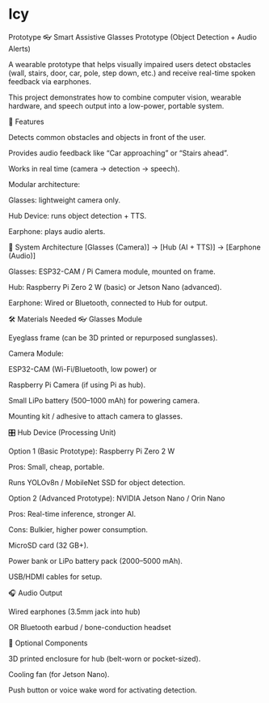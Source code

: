 # Icy
Prototype 
👓 Smart Assistive Glasses Prototype (Object Detection + Audio Alerts)

A wearable prototype that helps visually impaired users detect obstacles (wall, stairs, door, car, pole, step down, etc.) and receive real-time spoken feedback via earphones.

This project demonstrates how to combine computer vision, wearable hardware, and speech output into a low-power, portable system.

🚀 Features

Detects common obstacles and objects in front of the user.

Provides audio feedback like “Car approaching” or “Stairs ahead”.

Works in real time (camera → detection → speech).

Modular architecture:

Glasses: lightweight camera only.

Hub Device: runs object detection + TTS.

Earphone: plays audio alerts.

🧩 System Architecture
[Glasses (Camera)] → [Hub (AI + TTS)] → [Earphone (Audio)]


Glasses: ESP32-CAM / Pi Camera module, mounted on frame.

Hub: Raspberry Pi Zero 2 W (basic) or Jetson Nano (advanced).

Earphone: Wired or Bluetooth, connected to Hub for output.

🛠️ Materials Needed
👓 Glasses Module

Eyeglass frame (can be 3D printed or repurposed sunglasses).

Camera Module:

ESP32-CAM (Wi-Fi/Bluetooth, low power) or

Raspberry Pi Camera (if using Pi as hub).

Small LiPo battery (500–1000 mAh) for powering camera.

Mounting kit / adhesive to attach camera to glasses.

🎛️ Hub Device (Processing Unit)

Option 1 (Basic Prototype): Raspberry Pi Zero 2 W

Pros: Small, cheap, portable.

Runs YOLOv8n / MobileNet SSD for object detection.

Option 2 (Advanced Prototype): NVIDIA Jetson Nano / Orin Nano

Pros: Real-time inference, stronger AI.

Cons: Bulkier, higher power consumption.

MicroSD card (32 GB+).

Power bank or LiPo battery pack (2000–5000 mAh).

USB/HDMI cables for setup.

🎧 Audio Output

Wired earphones (3.5mm jack into hub)

OR Bluetooth earbud / bone-conduction headset

🔧 Optional Components

3D printed enclosure for hub (belt-worn or pocket-sized).

Cooling fan (for Jetson Nano).

Push button or voice wake word for activating detection.
